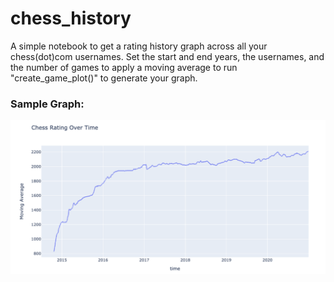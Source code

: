 # chess_history

A simple notebook to get a rating history graph across all your chess(dot)com usernames.  Set the start and end years, the usernames, and the number of games to apply a moving average to run "create_game_plot()" to generate your graph. 

### Sample Graph:
![](rating_graph.png)
